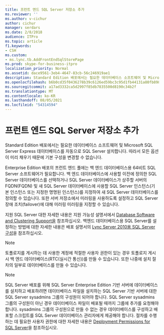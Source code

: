 ```yaml
---
title: 프런트 엔드 SQL Server 저장소 추가
ms.reviewer: ''
ms.author: v-cichur
author: cichur
manager: serdars
ms.date: 2/8/2018
audience: ITPro
ms.topic: article
f1.keywords:
- CSH
ms.custom:
- ms.lync.tb.AddFrontEndSqlStorePage
ms.prod: skype-for-business-itpro
localization_priority: Normal
ms.assetid: dace9561-3eb4-4647-83cb-56c246919ae1
description: Standard Edition 배포에서는 필요한 데이터베이스 소프트웨어 및 Microsoft SQL Server Express 데이터베이스를 자동으로 SQL Server 설치합니다. 따라서 모든 옵션이 미리 채우기 때문에 기본 구성을 변경할 수 없습니다.
ms.openlocfilehash: b6b0cd35f0436278b39c6126ed59bc3c95d1fb44131a80fb898297fdec512eda
ms.sourcegitcommit: a17ad3332ca5d2997f85db7835500d8190c34b2f
ms.translationtype: MT
ms.contentlocale: ko-KR
ms.lasthandoff: 08/05/2021
ms.locfileid: "54314594"
---
```

# <a name="add-front-end-sql-server-store"></a>프런트 엔드 SQL Server 저장소 추가

Standard Edition 배포에서는 필요한 데이터베이스 소프트웨어 및 Microsoft SQL Server Express 데이터베이스를 자동으로 SQL Server 설치합니다. 따라서 모든 옵션이 미리 채우기 때문에 기본 구성을 변경할 수 없습니다.

Enterprise Edition 배포의 프런트 엔드 풀에는 백 엔드 데이터베이스용 64비트 SQL Server 소프트웨어가 필요합니다. 백 엔드 데이터베이스에 사용할 이전에 정의한 SQL Server 데이터베이스를 선택하거나 SQL Server 데이터베이스가 상주할 서버의 FQDN(FQDN) 및 새 SQL Server 데이터베이스에 사용할 SQL Server 인스턴스(기본 인스턴스 또는 지정한 명명된 인스턴스)를 지정하여 새 SQL Server 데이터베이스를 정의할 수 있습니다. 또한 서버 저장소에서 미러링을 사용하도록 설정하고 SQL Server 장애 조치(failover)에 대해 미러링 미러링을 지정할 수 있습니다.

지원 SQL Server 대한 자세한 내용은 지원 가능성 설명서에서 [Database Software and Clustering Support을](/previous-versions/office/lync-server-2013/lync-server-2013-database-software-support) 참조하십시오. 백엔드 데이터베이스용 SQL Server를 설정하는 방법에 대한 자세한 내용은 배포 설명서의 [Lync Server 2010용 SQL Server 구성](/previous-versions/office/lync-server-2013/lync-server-2013-configure-sql-server-for-lync-server)을 참조하십시오.

> [!NOTE]
> 토폴로지를 게시하는 데 사용한 계정에 적절한 사용자 권한이 있는 경우 토폴로지 게시 시 백 엔드 데이터베이스(RTC(실시간 통신))를 만들 수 있습니다. 또한 나중에 설치 절차의 일부로 데이터베이스를 만들 수 있습니다.

> [!NOTE]
> SQL Server 배포를 위해 SQL Server Enterprise Edition 기반 서버에 데이터베이스를 설치하고 배포하려면 데이터베이스 파일을 설치하는 SQL Server 기반 서버에 대한 SQL Server sysadmins 그룹의 구성원이 되어야 합니다. SQL Server sysadmins 그룹의 구성원이 아닌 경우 데이터베이스 파일이 배포될 때까지 그룹에 추가를 요청해야 합니다. sysadmins 그룹의 구성원으로 만들 수 없는 경우 데이터베이스를 구성하고 배포할 스크립트를 SQL Server 데이터베이스 관리자에게 제공해야 합니다. 절차를 수행하는 데 필요한 사용자 권한에 대한 자세한 내용은 [Deployment Permissions for SQL Server](/previous-versions/office/lync-server-2013/lync-server-2013-deployment-permissions-for-sql-server)을 참조하십시오.